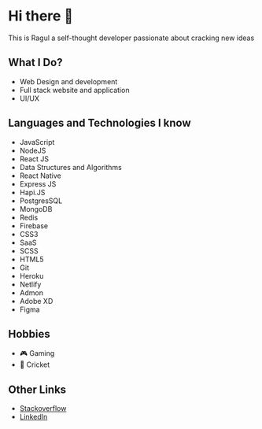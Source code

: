 # Hi there 👋
This is Ragul a self-thought developer passionate about cracking new ideas

## What I Do?
- Web Design and development
- Full stack website and application
- UI/UX

## Languages and Technologies I know
- JavaScript
- NodeJS
- React JS
- Data Structures and Algorithms
- React Native
- Express JS
- Hapi.JS
- PostgresSQL
- MongoDB
- Redis
- Firebase
- CSS3
- SaaS
- SCSS
- HTML5
- Git
- Heroku
- Netlify
- Admon
- Adobe XD
- Figma 

## Hobbies
- 🎮 Gaming
- 🏏 Cricket

## Other Links
- [Stackoverflow](https://stackoverflow.com/users/10106311/ragul-cs)
- [LinkedIn](https://www.linkedin.com/in/ragul-cs-57859118a/)


